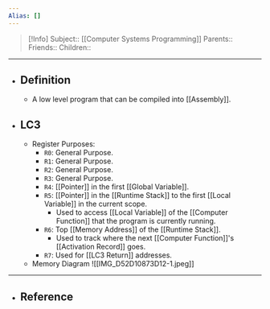 ```yaml
---
Alias: []
---
```

> [!Info]
> Subject:: [[Computer Systems Programming]]
> Parents:: 
> Friends:: 
> Children:: 
---
- ## Definition
	- A low level program that can be compiled into [[Assembly]].
- ## LC3
	- Register Purposes:
		- `R0`: General Purpose.
		- `R1`: General Purpose.
		- `R2`: General Purpose.
		- `R3`: General Purpose.
		- `R4`: [[Pointer]] in the first [[Global Variable]].
		- `R5`: [[Pointer]] in the [[Runtime Stack]] to the first [[Local Variable]] in the current scope.
			- Used to access [[Local Variable]] of the [[Computer Function]] that the program is currently running.
		- `R6`: Top [[Memory Address]] of the [[Runtime Stack]].
			- Used to track where the next [[Computer Function]]'s [[Activation Record]] goes.
		- `R7`: Used for [[LC3 Return]] addresses.
	- Memory Diagram
	  ![[IMG_D52D10873D12-1.jpeg]]
---
- ## Reference